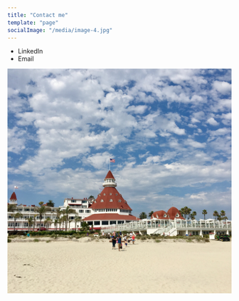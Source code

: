 ```yaml
---
title: "Contact me"
template: "page"
socialImage: "/media/image-4.jpg"
---
```


- LinkedIn
- Email

![coronado](/media/coronado.jpg)
